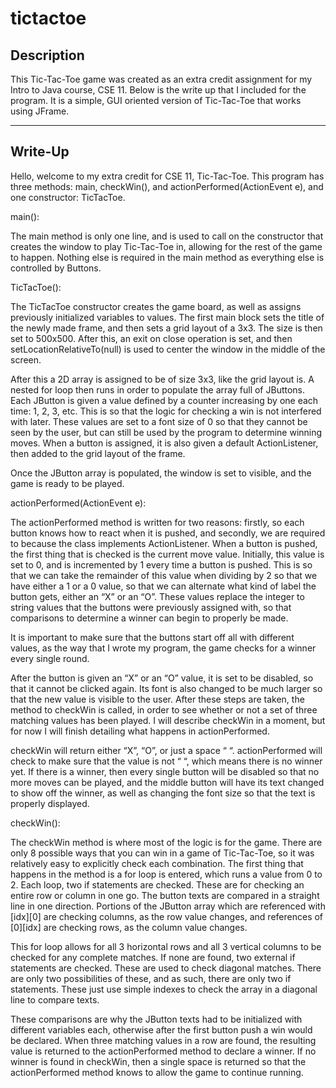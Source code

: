 # tictactoe

<h2>Description</h2>

This Tic-Tac-Toe game was created as an extra credit assignment for my Intro to Java course, CSE 11.  Below is the write up that I included for the program.  It is a simple, GUI oriented version of Tic-Tac-Toe that works using JFrame.

<hr>

<h2>Write-Up</h2>

Hello, welcome to my extra credit for CSE 11, Tic-Tac-Toe.  This program has three methods: main, checkWin(), and actionPerformed(ActionEvent e), and one constructor: TicTacToe.


main():

The main method is only one line, and is used to call on the constructor that creates the window to play Tic-Tac-Toe in, allowing for the rest of the game to happen.  Nothing else is required in the main method as everything else is controlled by Buttons.


TicTacToe():

The TicTacToe constructor creates the game board, as well as assigns previously initialized variables to values.  The first main block sets the title of the newly made frame, and then sets a grid layout of a 3x3.  The size is then set to 500x500.  After this, an exit on close operation is set, and then setLocationRelativeTo(null) is used to center the window in the middle of the screen.

After this a 2D array is assigned to be of size 3x3, like the grid layout is.  A nested for loop then runs in order to populate the array full of JButtons.  Each JButton is given a value defined by a counter increasing by one each time: 1, 2, 3, etc.  This is so that the logic for checking a win is not interfered with later.  These values are set to a font size of 0 so that they cannot be seen by the user, but can still be used by the program to determine winning moves.  When a button is assigned, it is also given a default ActionListener, then added to the grid layout of the frame.

Once the JButton array is populated, the window is set to visible, and the game is ready to be played.


actionPerformed(ActionEvent e):

The actionPerformed method is written for two reasons: firstly, so each button knows how to react when it is pushed, and secondly, we are required to because the class implements ActionListener.  When a button is pushed, the first thing that is checked is the current move value.  Initially, this value is set to 0, and is incremented by 1 every time a button is pushed.  This is so that we can take the remainder of this value when dividing by 2 so that we have either a 1 or a 0 value, so that we can alternate what kind of label the button gets, either an “X” or an “O”.  These values replace the integer to string values that the buttons were previously assigned with, so that comparisons to determine a winner can begin to properly be made.

It is important to make sure that the buttons start off all with different values, as the way that I wrote my program, the game checks for a winner every single round.

After the button is given an “X” or an “O” value, it is set to be disabled, so that it cannot be clicked again.  Its font is also changed to be much larger so that the new value is visible to the user.  After these steps are taken, the method to checkWin is called, in order to see whether or not a set of three matching values has been played.  I will describe checkWin in a moment, but for now I will finish detailing what happens in actionPerformed.

checkWin will return either “X”, “O”, or just a space “ “.  actionPerformed will check to make sure that the value is not “ “, which means there is no winner yet.  If there is a winner, then every single button will be disabled so that no more moves can be played, and the middle button will have its text changed to show off the winner, as well as changing the font size so that the text is properly displayed.


checkWin():

The checkWin method is where most of the logic is for the game.  There are only 8 possible ways that you can win in a game of Tic-Tac-Toe, so it was relatively easy to explicitly check each combination.  The first thing that happens in the method is a for loop is entered, which runs a value from 0 to 2.  Each loop, two if statements are checked.  These are for checking an entire row or column in one go.  The button texts are compared in a straight line in one direction.  Portions of the JButton array which are referenced with [idx][0] are checking columns, as the row value changes, and references of [0][idx] are checking rows, as the column value changes.

This for loop allows for all 3 horizontal rows and all 3 vertical columns to be checked for any complete matches.  If none are found, two external if statements are checked.  These are used to check diagonal matches.  There are only two possibilities of these, and as such, there are only two if statements.  These just use simple indexes to check the array in a diagonal line to compare texts.

These comparisons are why the JButton texts had to be initialized with different variables each, otherwise after the first button push a win would be declared.  When three matching values in a row are found, the resulting value is returned to the actionPerformed method to declare a winner.  If no winner is found in checkWin, then a single space is returned so that the actionPerformed method knows to allow the game to continue running.
